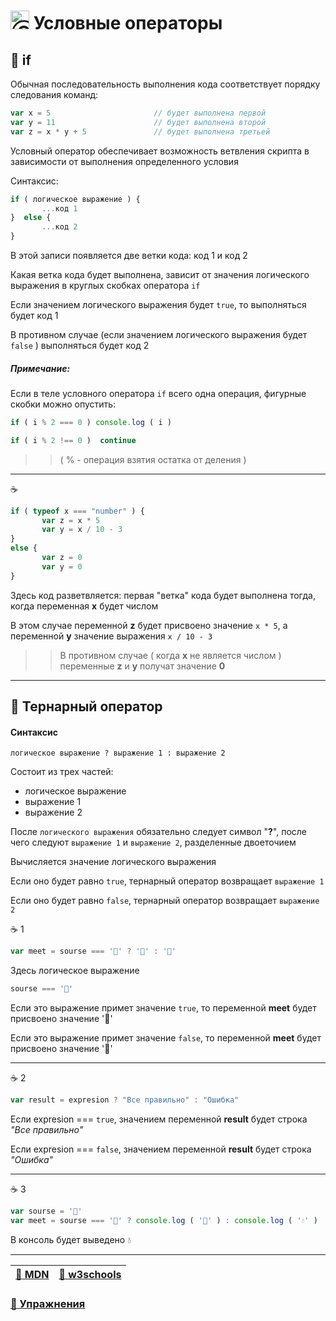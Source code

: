 # <img src="https://avatars2.githubusercontent.com/u/19735284?s=40&v=4" width="30" title="Ⓒ Irina Fylyppova ( garevna ) 2019"/> Условные операторы

## 📖 if

Обычная последовательность выполнения кода соответствует порядку следования команд:

```javascript
var x = 5                       // будет выполнена первой
var y = 11                      // будет выполнена второй
var z = x * y + 5               // будет выполнена третьей
```

Условный оператор обеспечивает возможность ветвления скрипта в зависимости от выполнения определенного условия

Синтаксис:

```javascript
if ( логическое выражение ) {  
       ...код 1  
}  else {
       ...код 2
}
```

В этой записи появляется две ветки кода: код 1 и код 2

Какая ветка кода будет выполнена, зависит от значения логического выражения в круглых скобках оператора `if`

Если значением логического выражения будет `true`, то выполняться будет код 1

В противном случае (если значением логического выражения будет `false` ) выполняться будет код 2

##### Примечание:

Если в теле условного оператора  `if` всего одна операция, фигурные скобки можно опустить:
```javascript
if ( i % 2 === 0 ) console.log ( i )

if ( i % 2 !== 0 )  continue
```
>>( % - операция взятия остатка от деления )

***

:coffee:

```javascript
if ( typeof x === "number" ) {
       var z = x * 5
       var y = x / 10 - 3
}
else {
       var z = 0
       var y = 0
}
```

Здесь код разветвляется: первая "ветка" кода будет выполнена тогда, когда переменная **x** будет числом

В этом случае переменной **z** будет присвоено значение `x * 5`, а переменной **y** значение выражения `x / 10 - 3`

>>В противном случае ( когда **x** не является числом ) переменные **z** и **y** получат значение **0**

***

## 📖 Тернарный оператор

#### Синтаксис

    логическое выражение ? выражение 1 : выражение 2

Состоит из трех частей:

* логическое выражение
* выражение 1
* выражение 2

После `логического выражения` обязательно следует символ "**?**", после чего следуют `выражение 1` и `выражение 2`, разделенные двоеточием

Вычисляется значение логического выражения

Если оно будет равно `true`, тернарный оператор возвращает `выражение 1`

Если оно будет равно `false`, тернарный оператор возвращает `выражение 2`

:coffee: 1

```javascript
var meet = sourse === '🌴' ? '🍌' : '🍄'
```

Здесь логическое выражение

```javascript
sourse === '🌴'    
```

Если это выражение примет значение `true`, то переменной  **meet**  будет присвоено значение  '🍌'

Если это выражение примет значение `false`, то переменной  **meet**  будет присвоено значение  '🍄'

***

:coffee: 2

```javascript
var result = expresion ? "Все правильно" : "Ошибка"
```

Если expresion === ```true```, значением переменной  **result**  будет строка *"Все правильно"*

Если expresion === ```false```, значением переменной  **result**  будет строка *"Ошибка"*

***

:coffee: 3

```javascript
var sourse = '🐙'
var meet = sourse === '🐥' ? console.log ( '🥚' ) : console.log ( '💧' )
```
В консоль будет выведено  💧

***

| [:link: MDN](https://developer.mozilla.org/ru/docs/Web/JavaScript/Guide/Expressions_and_Operators) | [:link: w3schools](https://www.w3schools.com/js/js_if_else.asp) |
|-|-|

### [:briefcase: Упражнения](https://docs.google.com/forms/d/e/1FAIpQLSds2Q8WyrfeDSN7dZd6F3v0HspdMQG9BPrV0d3SG3mOGh2rFw/viewform)
